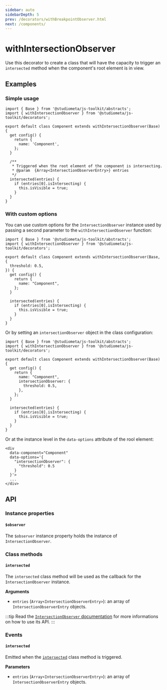 ```yaml
---
sidebar: auto
sidebarDepth: 5
prev: /decorators/withBreakpointObserver.html
next: /components/
---
```


# withIntersectionObserver

Use this decorator to create a class that will have the capacity to trigger an `intersected` method when the component's root element is in view.

## Examples

### Simple usage

```js{4,11-19}
import { Base } from '@studiometa/js-toolkit/abstracts';
import { withIntersectionObserver } from '@studiometa/js-toolkit/decorators';

export default class Component extends withIntersectionObserver(Base) {
  get config() {
    return {
      name: 'Component',
    };
  }

  /**
   * Triggered when the root element of the component is intersecting.
   * @param  {Array<IntersectionObserverEntry>} entries
   */
  intersected(entries) {
    if (entries[0].isIntersecting) {
      this.isVisible = true;
    }
  }
}
```

### With custom options

You can use custom options for the `IntersectionObserver` instance used by passing a second parameter to the `withIntersectionObserver` function:

```js{4-6}
import { Base } from '@studiometa/js-toolkit/abstracts';
import { withIntersectionObserver } from '@studiometa/js-toolkit/decorators';

export default class Component extends withIntersectionObserver(Base, {
  threshold: 0.5,
}) {
  get config() {
    return {
      name: "Component",
    };
  }

  intersected(entries) {
    if (entries[0].isIntersecting) {
      this.isVisible = true;
    }
  }
}
```

Or by setting an `intersectionObserver` object in the class configuration:

```js{8-10}
import { Base } from '@studiometa/js-toolkit/abstracts';
import { withIntersectionObserver } from '@studiometa/js-toolkit/decorators';

export default class Component extends withIntersectionObserver(Base) {
  get config() {
    return {
      name: "Component",
      intersectionObserver: {
        threshold: 0.5,
      },
    };
  }

  intersected(entries) {
    if (entries[0].isIntersecting) {
      this.isVisible = true;
    }
  }
}
```

Or at the instance level in the `data-options` attribute of the rool element:

```html{3-7}
<div
  data-component="Component"
  data-options='{
    "intersectionObserver": {
      "threshold": 0.5
    }
  }'>
  ...
</div>
```

## API

### Instance properties

#### `$observer`

The `$observer` instance property holds the instance of `IntersectionObserver`.

### Class methods

#### `intersected`

The `intersected` class method will be used as the callback for the `IntersectionObserver` instance.

**Arguments**

- `entries` (`Array<IntersectionObserverEntry>`): an array of `IntersectionObserverEntry`  objects.

:::tip
Read the [`IntersectionObserver` documentation](https://developer.mozilla.org/en-US/docs/Web/API/IntersectionObserver) for more informations on how to use its&nbsp;API.
:::

### Events

#### `intersected`

Emitted when the [`intersected`](#intersected) class method is triggered.

**Parameters**

- `entries` (`Array<IntersectionObserverEntry>`): an array of `IntersectionObserverEntry`  objects.
